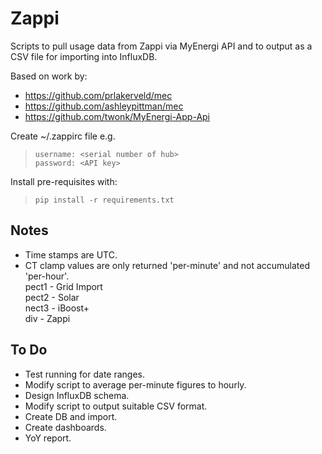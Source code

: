 # Zappi

Scripts to pull usage data from Zappi via MyEnergi API and to output as a CSV file for importing into InfluxDB.

Based on work by:

- https://github.com/prlakerveld/mec
- https://github.com/ashleypittman/mec
- https://github.com/twonk/MyEnergi-App-Api

Create ~/.zappirc file e.g.
>`username: <serial number of hub>`  
>`password: <API key>`

Install pre-requisites with:  
>`pip install -r requirements.txt`

## Notes
- Time stamps are UTC.
- CT clamp values are only returned 'per-minute' and not accumulated 'per-hour'.  
 pect1 - Grid Import  
  pect2 - Solar  
  nect3 - iBoost+  
  div - Zappi

## To Do
- Test running for date ranges.
- Modify script to average per-minute figures to hourly.
- Design InfluxDB schema.
- Modify script to output suitable CSV format.
- Create DB and import.
- Create dashboards.
- YoY report.